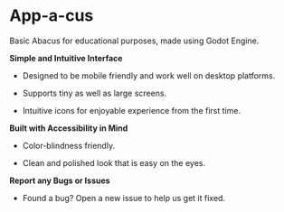 # App-a-cus
Basic Abacus for educational purposes, made using Godot Engine.

**Simple and Intuitive Interface**

- Designed to be mobile friendly and work well on desktop platforms.

- Supports tiny as well as large screens.

- Intuitive icons for enjoyable experience from the first time.


**Built with Accessibility in Mind**

- Color-blindness friendly.

- Clean and polished look that is easy on the eyes.


**Report any Bugs or Issues**

- Found a bug? Open a new issue to help us get it fixed.

